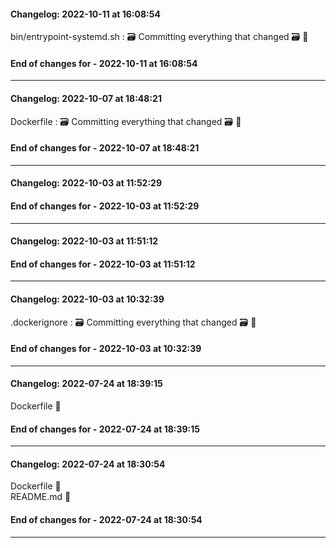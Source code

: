#### Changelog: 2022-10-11 at 16:08:54  

bin/entrypoint-systemd.sh : 🗃️ Committing everything that changed 🗃️ 🚀  
  
#### End of changes for  - 2022-10-11 at 16:08:54  
  
----  
  
#### Changelog: 2022-10-07 at 18:48:21  

Dockerfile : 🗃️ Committing everything that changed 🗃️ 🚀  
  
#### End of changes for  - 2022-10-07 at 18:48:21  
  
----  
  
#### Changelog: 2022-10-03 at 11:52:29  

  
#### End of changes for  - 2022-10-03 at 11:52:29  
  
----  
  
#### Changelog: 2022-10-03 at 11:51:12  

  
#### End of changes for  - 2022-10-03 at 11:51:12  
  
----  
  
#### Changelog: 2022-10-03 at 10:32:39  

.dockerignore : 🗃️ Committing everything that changed 🗃️ 🚀  
  
#### End of changes for  - 2022-10-03 at 10:32:39  
  
----  
  
#### Changelog: 2022-07-24 at 18:39:15  
  
Dockerfile      🚀  
  
#### End of changes for  - 2022-07-24 at 18:39:15  
  
----  
  
#### Changelog: 2022-07-24 at 18:30:54  
  
Dockerfile      🚀  
README.md      🚀  
  
#### End of changes for  - 2022-07-24 at 18:30:54  
  
----  
  
